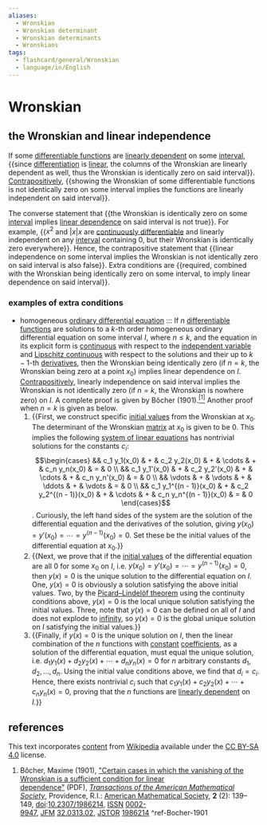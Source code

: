 ```yaml
---
aliases:
  - Wronskian
  - Wronskian determinant
  - Wronskian determinants
  - Wronskians
tags:
  - flashcard/general/Wronskian
  - language/in/English
---
```


# Wronskian

## the Wronskian and linear independence

If some [differentiable functions](differentiable%20function.md) are [linearly dependent](linear%20independence.md) on some [interval](interval%20(mathematics).md), {{since [differentiation](derivative.md) is [linear](linearity%20of%20differentiation.md), the columns of the Wronskian are linearly dependent as well, thus the Wronskian is identically zero on said interval}}. [Contrapositively](contraposition.md), {{showing the Wronskian of some differentiable functions is not identically zero on some interval implies the functions are linearly independent on said interval}}.

The converse statement that {{the Wronskian is identically zero on some [interval](interval%20(mathematics).md) implies [linear dependence](linear%20dependence.md) on said interval is not true}}. For example, {{$x^2$ and $\lvert x \rvert x$ are [continuously differentiable](differentiable%20function.md) and linearly independent on any [interval](interval%20(mathematics).md) containing 0, but their Wronskian is identically zero everywhere}}. Hence, the contrapositive statement that {{linear independence on some interval implies the Wronskian is not identically zero on said interval is also false}}. Extra conditions are {{required, combined with the Wronskian being identically zero on some interval, to imply linear dependence on said interval}}.

### examples of extra conditions

- homogeneous [ordinary differential equation](linear%20differential%20equation.md) ::: If $n$ [differentiable functions](differentiable%20function.md) are solutions to a $k$-th order homogeneous ordinary differential equation on some interval $I$, where $n \le k$, and the equation in its explicit form is [continuous](continuous%20function.md) with respect to the [independent variable](dependent%20and%20independent%20variables.md) and [Lipschitz continuous](Lipschitz%20continuity.md) with respect to the solutions and their up to $k - 1$-th [derivatives](derivative.md), then the Wronskian being identically zero (if $n = k$, the Wronskian being zero at a point $x_0$) implies linear dependence on $I$. [Contrapositively](contraposition.md), linearly independence on said interval implies the Wronskian is not identically zero (if $n = k$, the Wronskian is nowhere zero) on $I$. A complete proof is given by Bôcher (1901).[<sup>[1]</sup>](#^ref-Bocher-1901) Another proof when $n = k$ is given as below.
    1. {{First, we construct specific [initial values](initial%20value%20problem.md) from the Wronskian at $x_0$. The determinant of the Wronskian [matrix](matrix%20(mathematics).md) at $x_0$ is given to be 0. This implies the following [system of linear equations](system%20of%20linear%20equations.md) has nontrivial solutions for the constants $c_i$: $$\begin{cases} && c_1 y_1(x_0) & + & c_2 y_2(x_0) & + & \cdots & + & c_n y_n(x_0) & = & 0 \\ && c_1 y_1'(x_0) & + & c_2 y_2'(x_0) & + & \cdots & + & c_n y_n'(x_0) & = & 0 \\ && \vdots & + & \vdots & + & \ddots & + & \vdots & = & 0 \\ && c_1 y_1^{(n - 1)}(x_0) & + & c_2 y_2^{(n - 1)}(x_0) & + & \cdots & + & c_n y_n^{(n - 1)}(x_0) & = & 0 \end{cases}$$. Curiously, the left hand sides of the system are the solution of the differential equation and the derivatives of the solution, giving $y(x_0) = y'(x_0) = \cdots = y^{(n - 1)}(x_0) = 0$. Set these be the initial values of the differential equation at $x_0$.}}
    2. {{Next, we prove that if the [initial values](initial%20value%20problem.md) of the differential equation are all 0 for some $x_0$ on $I$, i.e. $y(x_0) = y'(x_0) = \cdots = y^{(n - 1)}(x_0) = 0$, then $y(x) = 0$ is the unique solution to the differential equation on $I$. One, $y(x) = 0$ is obviously a solution satisfying the above initial values. Two, by the [Picard–Lindelöf theorem](Picard–Lindelöf%20theorem.md) using the continuity conditions above, $y(x) = 0$ is the local unique solution satisfying the initial values. Three, note that $y(x) = 0$ can be defined on all of $I$ and does not explode to [infinity](infinity.md), so $y(x) = 0$ is the global unique solution on $I$ satisfying the initial values.}}
    3. {{Finally, if $y(x) = 0$ is the unique solution on $I$, then the linear combination of the $n$ functions with [constant](constant%20(mathematics).md) [coefficients](coefficient.md), as a solution of the differential equation, must equal the unique solution, i.e. $d_1 y_1(x) + d_2 y_2(x) + \cdots + d_n y_n(x) = 0$ for $n$ arbitrary constants $d_1, d_2, \ldots, d_n$. Using the initial value conditions above, we find that $d_i = c_i$. Hence, there exists nontrivial $c_i$ such that $c_1 y_1(x) + c_2 y_2(x) + \cdots + c_n y_n(x) = 0$, proving that the $n$ functions are [linearly dependent](linear%20independence.md) on $I$.}}

## references

This text incorporates [content](https://en.wikipedia.org/wiki/Wronskian) from [Wikipedia](Wikipedia.md) available under the [CC BY-SA 4.0](https://creativecommons.org/licenses/by-sa/4.0/) license.

1. Bôcher, Maxime (1901), ["Certain cases in which the vanishing of the Wronskian is a sufficient condition for linear dependence"](https://www.ams.org/journals/tran/1901-002-02/S0002-9947-1901-1500560-5/S0002-9947-1901-1500560-5.pdf) (PDF), _[Transactions of the American Mathematical Society](Transactions%20of%20the%20American%20Mathematical%20Society.md)_, Providence, R.I.: [American Mathematical Society](American%20Mathematical%20Society.md), __2__ (2): 139–149, [doi](doi%20(identifier).md):[10.2307/1986214](https://doi.org/10.2307%2F1986214), [ISSN](ISSN%20(identifier).md) [0002-9947](https://www.worldcat.org/issn/0002-9947), [JFM](JFM%20(identifier).md) [32.0313.02](https://zbmath.org/?format=complete&q=an:32.0313.02), [JSTOR](JSTOR%20(identifier).md) [1986214](https://www.jstor.org/stable/1986214) <a id="^ref-Bocher-1901"></a> ^ref-Bocher-1901
